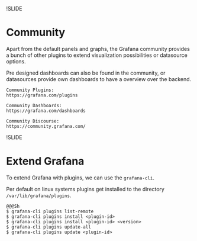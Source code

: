 !SLIDE
# Community

Apart from the default panels and graphs, the Grafana community provides a bunch of
other plugins to extend visualization possibilities or datasource options.

Pre designed dashboards can also be found in the community, or datasources provide own
dashboards to have a overview over the backend.

```
Community Plugins:
https://grafana.com/plugins
```

```
Community Dashboards:
https://grafana.com/dashboards
```

```
Community Discourse:
https://community.grafana.com/
```

!SLIDE
# Extend Grafana

To extend Grafana with plugins, we can use the `grafana-cli`.

Per default on linux systems plugins get installed to the directory `/var/lib/grafana/plugins`.

    @@@Sh
    $ grafana-cli plugins list-remote
    $ grafana-cli plugins install <plugin-id>
    $ grafana-cli plugins install <plugin-id> <version>
    $ grafana-cli plugins update-all
    $ grafana-cli plugins update <plugin-id>
